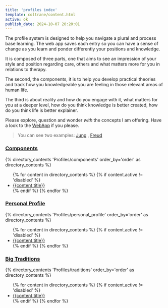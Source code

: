 ```yaml
---
title: 'profiles index'
template: coltrane/content.html
active: ok
publish_date: 2024-10-07 20:20:01
---
```

The profile system is designed to help you navigate a plural and process base learning. The web app saves each entry so you can have a sense of change as you learn and ponder differently your positions and knowledge.

It is composed of three parts, one that aims to see an impression of your style and position regarding care, others and what matters more for you in relations to therapy.

The second, the components, it is to help you develop practical theories and track how you knowledgeable you are feeling in those relevant areas of human life.

The third is about reality and how do you engage with it, what matters for you at a deeper level, how do you think knowledge is better created, how do you think life is better explainer.

Please explore, question and wonder *with* the concepts I am offering. Have a look to the [WebApp](https://crea-therapy.com/) if you please.

> You can see two examples: [Jung](/authors/jung/profile/) , [Freud](/authors/freud/profile/)


<h3><a href="/Profiles/components/">Components</a></h3>
{% directory_contents 'Profiles/components' order_by='order' as directory_contents %}
<ul>
{% for content in  directory_contents %}
    {% if content.active != 'disabled' %}
    <li><a href="/{{content.slug}}/"
    >{{content.title}}
    </a></li>
    {% endif %}
    {% endfor %}
</ul>

<h3><a href="/Profiles/personal_profile/">Personal Profile</a></h3>
{% directory_contents 'Profiles/personal_profile' order_by='order' as directory_contents %}
<ul>
{% for content in  directory_contents %}
    {% if content.active != 'disabled' %}
    <li><a href="/{{content.slug}}/"
    >{{content.title}}
    </a></li>
    {% endif %}
    {% endfor %}
</ul>

<h3><a href="/Profiles/traditions/">Big Traditions</a></h3>
{% directory_contents 'Profiles/traditions' order_by='order' as directory_contents %}
<ul>
{% for content in  directory_contents %}
    {% if content.active != 'disabled' %}
    <li><a href="/{{content.slug}}/"
    >{{content.title}}
    </a></li>
    {% endif %}
    {% endfor %}
</ul>
